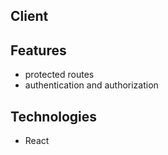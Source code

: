 
## Client 

## Features

* protected routes
* authentication and authorization


## Technologies

* React